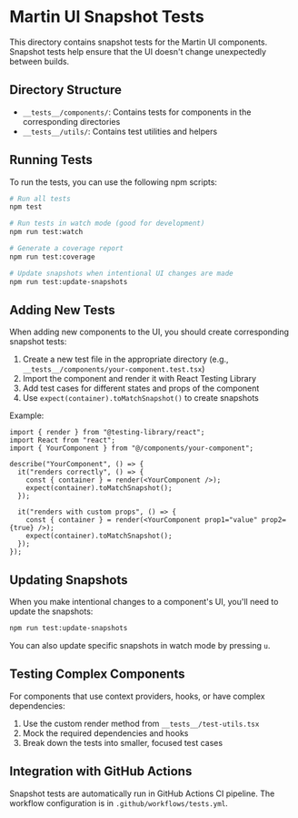 # Martin UI Snapshot Tests

This directory contains snapshot tests for the Martin UI components. Snapshot tests help ensure that the UI doesn't change unexpectedly between builds.

## Directory Structure

- `__tests__/components/`: Contains tests for components in the corresponding directories
- `__tests__/utils/`: Contains test utilities and helpers

## Running Tests

To run the tests, you can use the following npm scripts:

```bash
# Run all tests
npm test

# Run tests in watch mode (good for development)
npm run test:watch

# Generate a coverage report
npm run test:coverage

# Update snapshots when intentional UI changes are made
npm run test:update-snapshots
```

## Adding New Tests

When adding new components to the UI, you should create corresponding snapshot tests:

1. Create a new test file in the appropriate directory (e.g., `__tests__/components/your-component.test.tsx`)
2. Import the component and render it with React Testing Library
3. Add test cases for different states and props of the component
4. Use `expect(container).toMatchSnapshot()` to create snapshots

Example:

```tsx
import { render } from "@testing-library/react";
import React from "react";
import { YourComponent } from "@/components/your-component";

describe("YourComponent", () => {
  it("renders correctly", () => {
    const { container } = render(<YourComponent />);
    expect(container).toMatchSnapshot();
  });

  it("renders with custom props", () => {
    const { container } = render(<YourComponent prop1="value" prop2={true} />);
    expect(container).toMatchSnapshot();
  });
});
```

## Updating Snapshots

When you make intentional changes to a component's UI, you'll need to update the snapshots:

```bash
npm run test:update-snapshots
```

You can also update specific snapshots in watch mode by pressing `u`.

## Testing Complex Components

For components that use context providers, hooks, or have complex dependencies:

1. Use the custom render method from `__tests__/test-utils.tsx`
2. Mock the required dependencies and hooks
3. Break down the tests into smaller, focused test cases

## Integration with GitHub Actions

Snapshot tests are automatically run in GitHub Actions CI pipeline. The workflow configuration is in `.github/workflows/tests.yml`.
